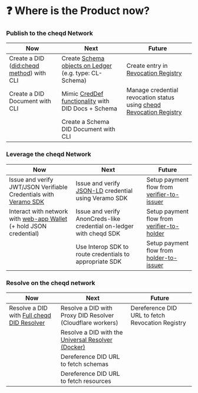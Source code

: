 # ❓ Where is the Product now?

### Publish to the cheqd Network

| Now                                                                                                                   | Next                                                                                                                                  | Future                                                                                                                                              |
| --------------------------------------------------------------------------------------------------------------------- | ------------------------------------------------------------------------------------------------------------------------------------- | --------------------------------------------------------------------------------------------------------------------------------------------------- |
| Create a DID ([did:cheqd method](https://docs.cheqd.io/node/architecture/adr-list/adr-002-cheqd-did-method)) with CLI | Create [Schema objects on Ledger](https://docs.cheqd.io/node/architecture/adr-list/adr-008-identity-resources) (e.g. type: CL-Schema) | Create entry in [Revocation Registry](https://product.cheqd.io/cheqd-product/cheqd-network/revocation-registry)                                     |
| Create a DID Document with CLI                                                                                        | Mimic [CredDef functionality](https://docs.cheqd.io/node/architecture/adr-list/adr-008-identity-resources) with DID Docs + Schema     | Manage credential revocation status using [cheqd Revocation Registry](https://docs.cheqd.io/node/architecture/adr-list/adr-007-revocation-registry) |
|                                                                                                                       | Create a Schema DID Document with CLI                                                                                                 |                                                                                                                                                     |

### Leverage the cheqd Network

| Now                                                                                                                                           | Next                                                                                           | Future                                                                                                                   |
| --------------------------------------------------------------------------------------------------------------------------------------------- | ---------------------------------------------------------------------------------------------- | ------------------------------------------------------------------------------------------------------------------------ |
| Issue and verify JWT/JSON Verifiable Credentials with [Veramo SDK](https://product.cheqd.io/cheqd-product/cheqd-software-development-kit-sdk) | Issue and verify [JSON-LD](https://github.com/cheqd/identity-docs) credential using Veramo SDK | Setup payment flow from [verifier-to-issuer](https://learn.cheqd.io/overview/introduction-to-usdcheq#holder-pays-issuer) |
| Interact with network with [web-app Wallet](https://wallet.cheqd.io/welcome) (+ hold JSON credential)                                         | Issue and verify AnonCreds-like credential on-ledger with cheqd SDK                            | Setup payment flow from [verifier-to-holder](https://learn.cheqd.io/overview/introduction-to-usdcheq#holder-pays-issuer) |
|                                                                                                                                               | Use Interop SDK to route credentials to appropriate SDK                                        | Setup payment flow from [holder-to-issuer](https://learn.cheqd.io/overview/introduction-to-usdcheq#holder-pays-issuer)   |

### Resolve on the cheqd network

| Now                                                                                               | Next                                                                              | Future                                           |
| ------------------------------------------------------------------------------------------------- | --------------------------------------------------------------------------------- | ------------------------------------------------ |
| Resolve a DID with [Full cheqd DID Resolver](https://product.cheqd.io/cheqd-product/did-resolver) | Resolve a DID with Proxy DID Resolver (Cloudflare workers)                        | Dereference DID URL to fetch Revocation Registry |
|                                                                                                   | Resolve a DID with the [Universal Resolver (Docker)](https://dev.uniresolver.io/) |                                                  |
|                                                                                                   | Dereference DID URL to fetch schemas                                              |                                                  |
|                                                                                                   | Dereference DID URL to fetch resources                                            |                                                  |
